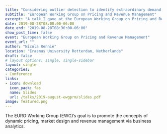 ```yaml
---
title: "Considering outlier detection to identify extraordinary demand events for quantity-based revenue management"
subtitle: "European Working Group on Pricing and Revenue Management"
excerpt: "A talk I gave at the European Working Group on Pricing and Revenue Management at Erasmus University Rotterdam."
date: 2019-08-28T08:00:00-06:00
date_end: "2019-08-28T08:30:00-06:00"
show_post_time: false
event: "European Working Group on Pricing and Revenue Management"
event_url: ""
author: "Nicola Rennie"
location: "Erasmus University Rotterdam, Netherlands"
draft: false
# layout options: single, single-sidebar
layout: single
categories:
- Conference
links:
- icon: download
  icon_pack: fas
  name: Slides
  url: /talks/2019-august-ewgprm/slides.pdf
image: featured.png
---
```


The EURO Working Group (EWG)’s goal is to promote the concepts of dynamic pricing, market design and revenue management via business analytics.